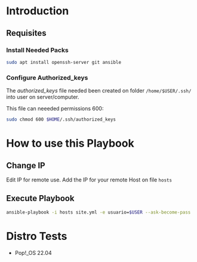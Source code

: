 # Introduction
## Requisites
### Install Needed Packs
```bash
sudo apt install openssh-server git ansible
```
### Configure Authorized_keys
The _authorized_keys_ file needed been created on folder `/home/$USER/.ssh/` into user on server/computer.

This file can neeeded permissions 600:
```bash
sudo chmod 600 $HOME/.ssh/authorized_keys
```

# How to use this Playbook
## Change IP
Edit IP for remote use. Add the IP for your remote Host on file `hosts`

## Execute Playbook
```bash
ansible-playbook -i hosts site.yml -e usuario=$USER --ask-become-pass
```
# Distro Tests
- Pop!_OS 22.04
